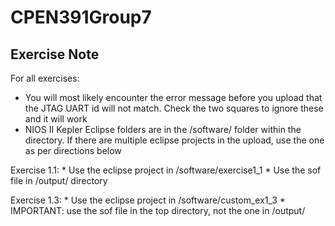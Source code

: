 # CPEN391Group7
## Exercise Note
For all exercises: 
* You will most likely encounter the error message before you upload that the JTAG UART id will not match. Check the two squares to ignore these and it will work
* NIOS II Kepler Eclipse folders are in the /software/ folder within the directory. If there are multiple eclipse projects in the upload, use the one as per directions below

Exercise 1.1: 
	* Use the eclipse project in /software/exercise1_1
	* Use the sof file in /output/ directory

Exercise 1.3: 
	* Use the eclipse project in /software/custom_ex1_3
	* IMPORTANT: use the sof file in the top directory, not the one in /output/
